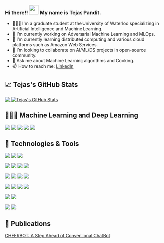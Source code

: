 ### Hi there!! <img src="https://raw.githubusercontent.com/MartinHeinz/MartinHeinz/master/wave.gif" width="30px"> My name is Tejas Pandit.
- 👨🏻‍🎓 I'm a graduate student at the University of Waterloo specializing in Artificial Intelligence and Machine Learning.
- 🔭 I’m currently working on Adversarial Machine Learning and MLOps.
- 🌱 I’m currently learning distributed computing and various cloud platforms such as Amazon Web Services.
- 👯 I’m looking to collaborate on AI/ML/DS projects in open-source community.
- 💬 Ask me about Machine Learning algorithms and Cooking.
- 📫 How to reach me: <a href = "https://www.linkedin.com/in/tejas-pandit/"> LinkedIn </a>

## &#x1f4c8; Tejas's GitHub Stats
<a href="https://github.com/MartinHeinz/MartinHeinz">
  <img align="center" src="https://github-readme-stats.vercel.app/api/top-langs/?username=tejasnp163&show_icons=true&hide=PHP,tex&theme=radical&line_height=27" />
</a>
<a href="https://github.com/MartinHeinz/MartinHeinz">
  <img align="center" src="https://github-readme-stats.vercel.app/api/?username=tejasnp163&show_icons=true&theme=radical&layout=compact&line_height=27&count_private=true" alt="Tejas's GitHub Stats" />
</a>

## 👨🏽‍💻 Machine Learning and Deep Learning
![](https://img.shields.io/badge/Tools-Tensorflow-informational?style=flat&logo=tensorflow&logoColor=white&color=2E86C1)
![](https://img.shields.io/badge/Tools-Keras-informational?style=flat&logo=keras&logoColor=white&color=2E86C1)
![](https://img.shields.io/badge/Tools-PyTorch-informational?style=flat&logo=pytorch&logoColor=white&color=2E86C1)
![](https://img.shields.io/badge/Data_Visualization-Power_BI-informational?style=power-bi&logo=linux&logoColor=white&color=2E86C1)
![](https://img.shields.io/badge/Data_Visualization-Tableau-informational?style=flat&logo=tableau&logoColor=white&color=2E86C1)


## 🔧 Technologies & Tools
![](https://img.shields.io/badge/OS-Linux-informational?style=flat&logo=linux&logoColor=white&color=2E86C1)
![](https://img.shields.io/badge/OS-Ubuntu-informational?style=flat&logo=ubuntu&logoColor=white&color=2E86C1)
![](https://img.shields.io/badge/Shell-Bash-informational?style=flat&logo=gnu-bash&logoColor=white&color=2E86C1)

![](https://img.shields.io/badge/Editor-IntelliJ_IDEA-informational?style=flat&logo=intellij-idea&logoColor=white&color=2E86C1)
![](https://img.shields.io/badge/Editor-Jupyter_Notebook-informational?style=flat&logo=jupyter&logoColor=white&color=2E86C1)
![](https://img.shields.io/badge/Editor-Visual_Studio-informational?style=flat&logo=visual-studio&logoColor=white&color=2E86C1)
![](https://img.shields.io/badge/Tools-Dot_Net-informational?style=flat&logo=.Net&logoColor=white&color=2E86C1)

![](https://img.shields.io/badge/Code-Python-informational?style=flat&logo=python&logoColor=white&color=2E86C1)
![](https://img.shields.io/badge/Code-R-informational?style=flat&logo=R&logoColor=white&color=2E86C1)
![](https://img.shields.io/badge/Code-C++-informational?style=flat&logo=C++&logoColor=white&color=2E86C1)
![](https://img.shields.io/badge/Code-JavaScript-informational?style=flat&logo=javascript&logoColor=white&color=2E86C1)

![](https://img.shields.io/badge/Tools-PostgreSQL-informational?style=flat&logo=postgresql&logoColor=white&color=2E86C1)
![](https://img.shields.io/badge/Tools-MondoDB-informational?style=flat&logo=mongodb&logoColor=white&color=2E86C1)
![](https://img.shields.io/badge/Tools-Hadoop-informational?style=flat&logo=hadoop&logoColor=white&color=2E86C1)
![](https://img.shields.io/badge/Tools-Spark-informational?style=flat&logo=spark&logoColor=white&color=2E86C1)

![](https://img.shields.io/badge/Tools-Docker-informational?style=flat&logo=docker&logoColor=white&color=2E86C1)
![](https://img.shields.io/badge/Tools-Kubernetes-informational?style=flat&logo=kubernetes&logoColor=white&color=2E86C1)

![](https://img.shields.io/badge/Cloud_Platform-Google_Cloud_Platform-informational?style=flat&logo=google-cloud&logoColor=white&color=2E86C1)
![](https://img.shields.io/badge/Cloud_Platform-Amazon_Web_Services-informational?style=flat&logo=amazon-aws&logoColor=white&color=2E86C1)

## 📔 Publications
<a href= "https://www.igi-global.com/chapter/cheerbot/221437">CHEERBOT: A Step Ahead of Conventional ChatBot</a>
